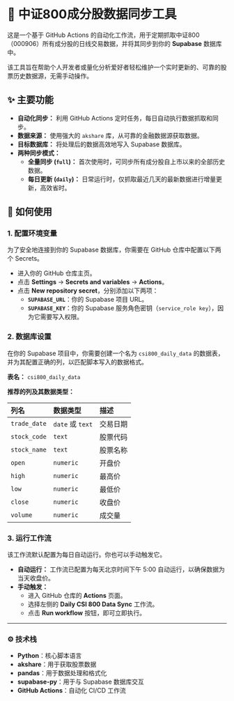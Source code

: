 # 🚀 中证800成分股数据同步工具

这是一个基于 GitHub Actions 的自动化工作流，用于定期抓取中证800（000906）所有成分股的日线交易数据，并将其同步到你的 **Supabase** 数据库中。

该工具旨在帮助个人开发者或量化分析爱好者轻松维护一个实时更新的、可靠的股票历史数据源，无需手动操作。

## ✨ 主要功能

- **自动化同步：** 利用 GitHub Actions 定时任务，每日自动执行数据抓取和同步。
- **数据来源：** 使用强大的 `akshare` 库，从可靠的金融数据源获取数据。
- **目标数据库：** 将处理后的数据高效地写入 Supabase 数据库。
- **两种同步模式：**
  - **全量同步 (`full`)：** 首次使用时，可同步所有成分股自上市以来的全部历史数据。
  - **每日更新 (`daily`)：** 日常运行时，仅抓取最近几天的最新数据进行增量更新，高效省时。

## 🔧 如何使用

### 1. 配置环境变量

为了安全地连接到你的 Supabase 数据库，你需要在 GitHub 仓库中配置以下两个 Secrets。

- 进入你的 GitHub 仓库主页。
- 点击 **Settings** -> **Secrets and variables** -> **Actions**。
- 点击 **New repository secret**，分别添加以下两项：
  - **`SUPABASE_URL`**：你的 Supabase 项目 URL。
  - **`SUPABASE_KEY`**：你的 Supabase 服务角色密钥（`service_role key`），因为它需要写入权限。

### 2. 数据库设置

在你的 Supabase 项目中，你需要创建一个名为 `csi800_daily_data` 的数据表，并为其配置正确的列，以匹配脚本写入的数据格式。

**表名：** `csi800_daily_data`

**推荐的列及其数据类型：**

| 列名          | 数据类型       | 描述                 |
| :------------ | :------------- | :------------------- |
| `trade_date`  | `date` 或 `text` | 交易日期             |
| `stock_code`  | `text`         | 股票代码             |
| `stock_name`  | `text`         | 股票名称             |
| `open`        | `numeric`      | 开盘价               |
| `high`        | `numeric`      | 最高价               |
| `low`         | `numeric`      | 最低价               |
| `close`       | `numeric`      | 收盘价               |
| `volume`      | `numeric`      | 成交量               |

### 3. 运行工作流

该工作流默认配置为每日自动运行。你也可以手动触发它。

- **自动运行：** 工作流已配置为每天北京时间下午 5:00 自动运行，以确保数据为当天收盘价。
- **手动触发：**
  - 进入 GitHub 仓库的 **Actions** 页面。
  - 选择左侧的 **Daily CSI 800 Data Sync** 工作流。
  - 点击 **Run workflow** 按钮，即可立即执行。

---

### ⚙️ 技术栈

- **Python**：核心脚本语言
- **akshare**：用于获取股票数据
- **pandas**：用于数据处理和格式化
- **supabase-py**：用于与 Supabase 数据库交互
- **GitHub Actions**：自动化 CI/CD 工作流
